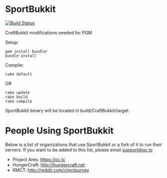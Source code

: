 SportBukkit
===========
[![Build Status](https://travis-ci.org/ProjectAres/SportBukkit.png?branch=master)](https://travis-ci.org/ProjectAres/SportBukkit)

CraftBukkit modifications needed for PGM

Setup:
```
gem install bundler
bundle install
```

Compile:
```
rake default
```
OR
```
rake update
rake build
rake compile
```

SportBukkit binary will be located in build/CraftBukkit/target.

People Using SportBukkit
========================
Below is a list of organizations that use SportBukkit or a fork of it to run their servers.
If you want to be added to this list, please email support@oc.tc

* Project Ares: https://oc.tc
* HungerCraft: http://hungercraft.net
* RMCT: http://reddit.com/r/mctourney
